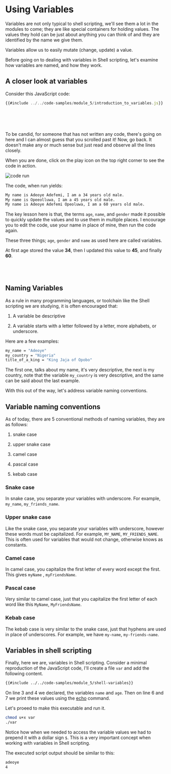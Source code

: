 # Using Variables

Variables are not only typical to shell scripting, we'll see them a lot in the modules to come; they are like special containers for holding values. The values they hold can be just about anything you can think of and they are identified by the name we give them.

Variables allow us to easily mutate (change, update) a value.

Before going on to dealing with variables in Shell scripting, let's examine how variables are named, and how they work.

## A closer look at variables

Consider this JavaScript code:

```js
{{#include ../../code-samples/module_5/introduction_to_variables.js}}
```

<div style="margin: 5rem 0">
To be candid, for someone that has not written any code, there's going on here and I can almost guess that you scrolled past it! Now, go back. It doesn't make any or much sense but just read and observe all the lines closely.

When you are done, click on the play icon on the top right corner to see the code in action.

![code run](../../assets/js-code-run.png)

The code, when run yields:

```sh
My name is Adeoye Adefemi, I am a 34 years old male. 
My name is Opeeolluwa, I am a 45 years old male. 
My name is Adeoye Adefemi Opeoluwa, I am a 60 years old male.
```

The key lesson here is that, the terms `age`, `name`, and `gender` made it possible to quickly update the values and to use them in multiple places. I encourage you to edit the code, use your name in place of mine, then run the code again.

These three things; `age`, `gender` and `name` as used here are called variables.

At first age stored the value **34**, then I updated this value to
**45**, and finally **60**.

</div>

## Naming Variables

As a rule in many programming languages, or toolchain like the Shell scripting we are studying, it is often encouraged that:

1. A variable be descriptive

2. A variable starts with a letter followed by a letter, more alphabets, or underscore.

Here are a few examples:

```sh
my_name = "Adeoye"
my_country = "Nigeria"
title_of_a_king = "King Jaja of Opobo"
```

The first one, talks about my name, it's very descriptive, the next is my country, note that the variable `my_country` is very descriptive, and the same can be said about the last example.

With this out of the way, let's address variable naming conventions.

## Variable naming conventions

As of today, there are 5 conventional methods of naming variables, they are as follows:

1. snake case

2. upper snake case

3. camel case

4. pascal case

5. kebab case

### Snake case

In snake case, you separate your variables with underscore. For example,
`my_name`, `my_friends_name`.

### Upper snake case

Like the snake case, you separate your variables with underscore, however these words must be capitalized. For example, `MY_NAME`, `MY_FRIENDS_NAME`. This is often used for variables that would not change, otherwise knows as constants.

### Camel case

In camel case, you capitalize the first letter of every word except the first. This gives `myName` , `myFriendsName`.

### Pascal case

Very similar to camel case, just that you capitalize the first letter of each word like this `MyName`, `MyFriendsName`.

### Kebab case

The kebab case is very similar to the snake case, just that hyphens are used in place of underscores. For example, we have `my-name`, `my-friends-name`.

## Variables in shell scripting

Finally, here we are, variables in Shell scripting. Consider a minimal reproduction of the JavaScript code, I'll create a file `var` and add the following content.

```bash
{{#include ../../code-samples/module_5/shell-variables}}
```

On line <span class="line-number"> 3</span> and <span class="line-number"> 4</span> we declared, the variables `name` and `age`. Then on line <span class="line-number"> 6</span> and <span class="line-number"> 7 </span> we print these values using the [echo](../../module_4/commands/echo.md) command.

Let's proeed to make this executable and run it.

```sh
chmod u+x var
./var
```

Notice how when we needed to access the variable values we had to prepend it with a dollar sign `$`. This is a very important concept when working with variables in Shell scripting.

The executed script output should be similar to this:

```sh
adeoye
4
```
